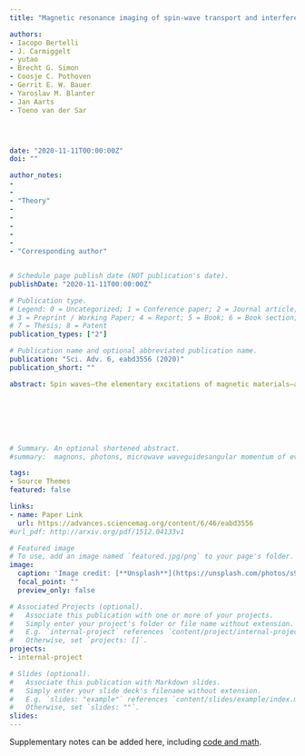 ```yaml
---
title: "Magnetic resonance imaging of spin-wave transport and interference in a magnetic insulator"

authors:
- Iacopo Bertelli
- J. Carmiggelt
- yutao 
- Brecht G. Simon
- Coosje C. Pothoven
- Gerrit E. W. Bauer
- Yaroslav M. Blanter
- Jan Aarts
- Toeno van der Sar




date: "2020-11-11T00:00:00Z"
doi: ""

author_notes:
- 
-
- "Theory"
-
-
-
-
-
- "Corresponding author"


# Schedule page publish date (NOT publication's date).
publishDate: "2020-11-11T00:00:00Z"

# Publication type.
# Legend: 0 = Uncategorized; 1 = Conference paper; 2 = Journal article;
# 3 = Preprint / Working Paper; 4 = Report; 5 = Book; 6 = Book section;
# 7 = Thesis; 8 = Patent
publication_types: ["2"]

# Publication name and optional abbreviated publication name.
publication: "Sci. Adv. 6, eabd3556 (2020)"
publication_short: ""

abstract: Spin waves—the elementary excitations of magnetic materials—are prime candidate signal carriers for low-dissipation information processing. Being able to image coherent spin-wave transport is crucial for developing interference-based spin-wave devices. We introduce magnetic resonance imaging of the microwave magnetic stray fields that are generated by spin waves as a new approach for imaging coherent spin-wave transport. We realize this approach using a dense layer of electronic sensor spins in a diamond chip, which combines the ability to detect small magnetic fields with a sensitivity to their polarization. Focusing on a thin-film magnetic insulator, we quantify spin-wave amplitudes, visualize spin-wave dispersion and interference, and demonstrate time-domain measurements of spin-wave packets. We theoretically explain the observed anisotropic spin-wave patterns in terms of chiral spin-wave excitation and stray-field coupling to the sensor spins. Our results pave the way for probing spin waves in atomically thin magnets, even when embedded between opaque materials.







# Summary. An optional shortened abstract.
#summary:  magnons, photons, microwave waveguidesangular momentum of evanescent field, noncontact pumping of electron spin, evanescent stray fields.

tags:
- Source Themes
featured: false

links:
- name: Paper Link
  url: https://advances.sciencemag.org/content/6/46/eabd3556
#url_pdf: http://arxiv.org/pdf/1512.04133v1

# Featured image
# To use, add an image named `featured.jpg/png` to your page's folder. 
image:
  caption: 'Image credit: [**Unsplash**](https://unsplash.com/photos/s9CC2SKySJM)'
  focal_point: ""
  preview_only: false

# Associated Projects (optional).
#   Associate this publication with one or more of your projects.
#   Simply enter your project's folder or file name without extension.
#   E.g. `internal-project` references `content/project/internal-project/index.md`.
#   Otherwise, set `projects: []`.
projects:
- internal-project

# Slides (optional).
#   Associate this publication with Markdown slides.
#   Simply enter your slide deck's filename without extension.
#   E.g. `slides: "example"` references `content/slides/example/index.md`.
#   Otherwise, set `slides: ""`.
slides:
---
```


Supplementary notes can be added here, including [code and math](https://sourcethemes.com/academic/docs/writing-markdown-latex/).
